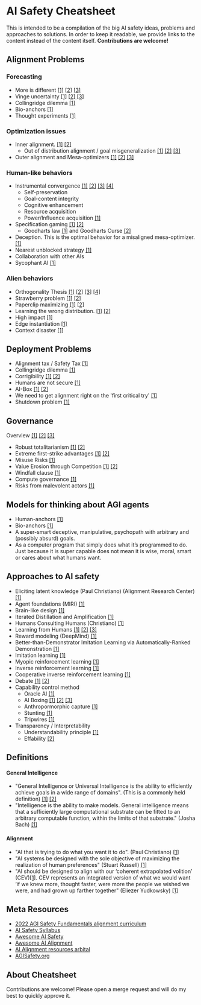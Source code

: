 # AI Safety Cheatsheet
This is intended to be a compilation of the big AI safety ideas, problems and approaches to solutions. In order to keep it readable, we provide links to the content instead of the content itself. **Contributions are welcome!**

## Alignment Problems

### Forecasting
* More is different [[1]](https://bounded-regret.ghost.io/more-is-different-for-ai/) [[2]](https://www.science.org/doi/10.1126/science.177.4047.393) [[3]](https://bounded-regret.ghost.io/future-ml-systems-will-be-qualitatively-different/)
* Vinge uncertainty [[1]](https://arbital.com/p/Vingean_uncertainty/) [[2]](https://arbital.com/p/Vinge_principle/) [[3]](https://arbital.com/p/Vinge_law/)
* Collingridge dilemma [[1]](https://en.wikipedia.org/wiki/Collingridge_dilemma)
* Bio-anchors [[1]](https://www.cold-takes.com/forecasting-transformative-ai-the-biological-anchors-method-in-a-nutshell/)
* Thought experiments [[1]](https://bounded-regret.ghost.io/thought-experiments-provide-a-third-anchor/)

### Optimization issues
* Inner alignment.   [[1]](https://arxiv.org/abs/2105.14111) [[2]](https://aligned.substack.com/p/inner-alignment)
  * Out of distribution alignment / goal misgeneralization  [[1]](https://www.alignmentforum.org/posts/GNhMPAWcfBCASy8e6/a-central-ai-alignment-problem-capabilities-generalization) [[2]](https://www.alignmentforum.org/posts/GNhMPAWcfBCASy8e6/a-central-ai-alignment-problem-capabilities-generalization)  [[3]](https://www.lesswrong.com/posts/uMQ3cqWDPHhjtiesc/agi-ruin-a-list-of-lethalities)
* Outer alignment and Mesa-optimizers  [[1]](https://arxiv.org/abs/1906.01820) [[2]](https://www.youtube.com/watch?v=bJLcIBixGj8) [[3]](https://www.lesswrong.com/posts/uMQ3cqWDPHhjtiesc/agi-ruin-a-list-of-lethalities)

### Human-like behaviors
* Instrumental convergence [[1]](https://en.wikipedia.org/wiki/Instrumental_convergence) [[2]](https://www.lesswrong.com/tag/instrumental-convergence) [[3]](https://arbital.com/p/instrumental_convergence/) [[4]](https://nickbostrom.com/superintelligentwill.pdf)
    * Self-preservation
    * Goal-content integrity
    * Cognitive enhancement
    * Resource acquisition
    * Power/Influence acquisition [[1]](https://neurips.cc/virtual/2021/poster/28400)
* Specification gaming [[1]](https://deepmindsafetyresearch.medium.com/specification-gaming-the-flip-side-of-ai-ingenuity-c85bdb0deeb4) [[2]](https://docs.google.com/spreadsheets/d/e/2PACX-1vRPiprOaC3HsCf5Tuum8bRfzYUiKLRqJmbOoC-32JorNdfyTiRRsR7Ea5eWtvsWzuxo8bjOxCG84dAg/pubhtmlcc)
  * Goodharts law [[1]](https://en.wikipedia.org/wiki/Goodhart%27s_law) and Goodharts Curse [[2]](https://arbital.com/p/goodharts_curse/)
* Deception. This is the optimal behavior for a misaligned mesa-optimizer. [[1]](https://www.cold-takes.com/why-ai-alignment-could-be-hard-with-modern-deep-learning/)
* Nearest unblocked strategy [[1]](https://arbital.com/p/nearest_unblocked/)
* Collaboration with other AIs
* Sycophant AI [[1]](https://www.cold-takes.com/why-ai-alignment-could-be-hard-with-modern-deep-learning/)


### Alien behaviors
* Orthogonality Thesis [[1]](https://www.lesswrong.com/tag/orthogonality-thesis) [[2]](https://arbital.com/p/orthogonality/) [[3]](https://www.fhi.ox.ac.uk/wp-content/uploads/Orthogonality_Analysis_and_Metaethics-1.pdf) [[4]](https://nickbostrom.com/superintelligentwill.pdf)
* Strawberry problem [[1]](https://forum.effectivealtruism.org/posts/v2KL4ApqrxuYqQckK/ngo-and-yudkowsky-on-ai-capability-gains) [[2]](https://intelligence.org/2018/02/28/sam-harris-and-eliezer-yudkowsky/)
* Paperclip maximizing [[1]](https://www.lesswrong.com/tag/paperclip-maximizer) [[2]](https://nickbostrom.com/ethics/ai)
* Learning the wrong distribution. [[1]](https://arxiv.org/pdf/1905.02175.pdf)  [[2]](https://www.cold-takes.com/why-ai-alignment-could-be-hard-with-modern-deep-learning/)
* High impact [[1]](https://arbital.com/p/low_impact/)
* Edge instantiation [[1]](https://arbital.com/p/edge_instantiation/)
* Context disaster [[1]](https://arbital.com/p/context_disaster/)

## Deployment Problems
* Alignment tax / Safety Tax [[1]](https://forum.effectivealtruism.org/topics/alignment-tax)
* Collingridge dilemma [[1]](https://en.wikipedia.org/wiki/Collingridge_dilemma)
* Corrigibility [[1]](https://intelligence.org/files/Corrigibility.pdf) [[2]](https://arbital.com/p/corrigibility/)
* Humans are not secure [[1]](https://en.wikipedia.org/wiki/AI_box)
* AI-Box [[1]](https://en.wikipedia.org/wiki/AI_box) [[2]](https://arbital.com/p/AI_boxing/)
* We need to get alignment right on the 'first critical try' [[1]](https://www.lesswrong.com/posts/uMQ3cqWDPHhjtiesc/agi-ruin-a-list-of-lethalities)
* Shutdown problem [[1]](https://arbital.com/p/shutdown_problem/)

## Governance
Overview [[1]](https://www.fhi.ox.ac.uk/wp-content/uploads/GovAI-Agenda.pdf) [[2]](https://forum.effectivealtruism.org/posts/42reWndoTEhFqu6T8/ai-governance-opportunity-and-theory-of-impact) [[3]](https://forum.effectivealtruism.org/posts/ydpo7LcJWhrr2GJrx/the-longtermist-ai-governance-landscape-a-basic-overview)
* Robust totalitarianism [[1]](https://www.fhi.ox.ac.uk/wp-content/uploads/GovAI-Agenda.pdf) [[2]](https://forum.effectivealtruism.org/topics/totalitarianism)
* Extreme first-strike advantages [[1]](https://www.fhi.ox.ac.uk/wp-content/uploads/GovAI-Agenda.pdf) [[2]](https://www.rand.org/content/dam/rand/pubs/perspectives/PE200/PE296/RAND_PE296.pdf)
* Misuse Risks [[1]](https://www.fhi.ox.ac.uk/wp-content/uploads/GovAI-Agenda.pdf)
* Value Erosion through Competition  [[1]](https://forum.effectivealtruism.org/posts/42reWndoTEhFqu6T8/ai-governance-opportunity-and-theory-of-impact) [[2]](https://www.alignmentforum.org/posts/HBxe6wdjxK239zajf/what-failure-looks-like)
* Windfall clause [[1]](https://www.fhi.ox.ac.uk/wp-content/uploads/Windfall-Clause-Report.pdf)
* Compute governance [[1]](https://forum.effectivealtruism.org/topics/compute-governance)
* Risks from malevolent actors [[1]](https://forum.effectivealtruism.org/topics/risks-from-malevolent-actors)


## Models for thinking about AGI agents
* Human-anchors [[1]](https://bounded-regret.ghost.io/p/a2d733a7-108a-4587-97fb-db90f66ce030/)
* Bio-anchors [[1]](https://www.cold-takes.com/forecasting-transformative-ai-the-biological-anchors-method-in-a-nutshell/)
* A super-smart deceptive, manipulative, psychopath with arbitrary and (possibly absurd) goals.
* As a computer program that simply does what it’s programmed to do. Just because it is super capable does not mean it is wise, moral, smart or cares about what humans want.

## Approaches to AI safety
* Eliciting latent knowledge (Paul Christiano) (Alignment Research Center) [[1]](https://docs.google.com/document/d/1WwsnJQstPq91_Yh-Ch2XRL8H_EpsnjrC1dwZXR37PC8/edit)
* Agent foundations (MIRI) [[1]](https://intelligence.org/files/TechnicalAgenda.pdf)
* Brain-like design [[1]](https://www.alignmentforum.org/s/HzcM2dkCq7fwXBej8)
* Iterated Distillation and Amplification [[1]](https://arxiv.org/abs/1810.08575)
* Humans Consulting Humans (Christiano) [[1]](https://ai-alignment.com/strong-hch-bedb0dc08d4e)
* Learning from Humans [[1]](https://openai.com/blog/deep-reinforcement-learning-from-human-preferences/) [[2]](https://www.youtube.com/watch?v=kGc8jOy5_zY) [[3]](https://stuhlmueller.org/papers/preferences-nipsworkshop2015.pdf)
* Reward modeling (DeepMind) [[1]](https://deepmindsafetyresearch.medium.com/scalable-agent-alignment-via-reward-modeling-bf4ab06dfd84)
* Better-than-Demonstrator Imitation Learning via Automatically-Ranked Demonstration [[1]](http://proceedings.mlr.press/v100/brown20a/brown20a.pdf)
* Imitation learning [[1]](https://en.wikipedia.org/wiki/Apprenticeship_learning)
* Myopic reinforcement learning [[1]](https://www.cs.utexas.edu/~bradknox/TAMER.html)
* Inverse reinforcement learning [[1]](http://ftp.cs.berkeley.edu/~russell/papers/colt98-uncertainty.pdf)
* Cooperative inverse reinforcement learning [[1]](https://arxiv.org/abs/1606.03137)
* Debate [[1]](https://arxiv.org/abs/1805.00899) [[2]](https://openai.com/blog/debate/)
* Capability control method
  * Oracle AI [[1]](https://forum.effectivealtruism.org/topics/oracle-ai)
  * AI Boxing [[1]](https://forum.effectivealtruism.org/topics/ai-boxing) [[2]](https://en.wikipedia.org/wiki/AI_box) [[3]](https://arbital.com/p/AI_boxing/)
  * Anthropormorphic capture [[1]](https://forum.effectivealtruism.org/topics/anthropic-capture)
  * Stunting [[1]](https://en.wikipedia.org/wiki/Special:BookSources/9780199678112)
  * Tripwires [[1]](https://en.wikipedia.org/wiki/Special:BookSources/9780199678112)
* Transparency / Interpretability
  * Understandability principle [[1]](https://arbital.com/p/understandability_principle/)
  * Effability [[2]](https://arbital.com/p/effability/)

## Definitions

#### General Intelligence
* "General Intelligence or Universal Intelligence is the ability to efficiently achieve goals in a wide range of domains". (This is a commonly held definition) [[1]](https://www.lesswrong.com/tag/general-intelligence) [[2]](https://arbital.com/p/general_intelligence/)
* "Intelligence is the ability to make models. General intelligence means that a sufficiently large computational substrate can be fitted to an arbitrary computable function, within the limits of that substrate." (Josha Bach) [[1]](https://twitter.com/plinz/status/1019328120497803271)

#### Alignment
* "AI that is trying to do what you want it to do". (Paul Christiano) [[1](https://ai-alignment.com/clarifying-ai-alignment-cec47cd69dd6)]
* "AI systems be designed with the sole objective of maximizing the realization of human preferences" (Stuart Russell) [[1]](https://en.wikipedia.org/wiki/AI_alignment)
* "AI should be designed to align with our ‘coherent extrapolated volition’ (CEV)[[1]](https://arbital.com/p/cev/). CEV represents an integrated version of what we would want ‘if we knew more, thought faster, were more the people we wished we were, and had grown up farther together" (Eliezer Yudkowsky) [[1]](https://link.springer.com/article/10.1007/s11023-020-09539-2)



## Meta Resources
* [2022 AGI Safety Fundamentals alignment curriculum](https://docs.google.com/document/d/1mTm_sT2YQx3mRXQD6J2xD2QJG1c3kHyvX8kQc_IQ0ns/)
* [AI Safety Syllabus](https://80000hours.org/articles/ai-safety-syllabus/)
* [Awesome AI Safety](https://github.com/hari-sikchi/awesome-ai-safety)
* [Awesome AI Alignment](https://bytemeta.vip/repo/dit7ya/awesome-ai-alignment)
* [AI Alignment resources arbital](https://arbital.com/explore/ai_alignment/)
* [AGISafety.org](http://agisafety.org)

## About Cheatsheet
Contributions are welcome! Please open a merge request and will do my best to quickly approve it.
